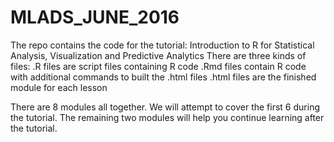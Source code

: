 # MLADS_JUNE_2016
The repo contains the code for the tutorial: Introduction to R for Statistical Analysis, Visualization and Predictive Analytics
There are three kinds of files:
  .R files are script files containing R code
  .Rmd files contain R code with additional commands to built the .html files
  .html files are the finished module for each lesson
  
There are 8 modules all together. We will attempt to cover the first 6 during the tutorial. The remaining two modules
will help you continue learning after the tutorial.
